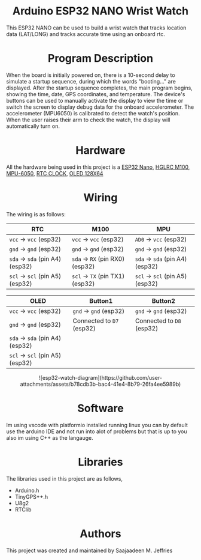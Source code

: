 <center><h1>Arduino ESP32 NANO Wrist Watch</h1></center>

This ESP32 NANO can be used to build a wrist watch that tracks location data (LAT/LONG) and tracks accurate time using an onboard rtc.

<center><h1>Program Description</h1></center>

When the board is initially powered on, there is a 10-second delay to simulate a startup sequence, during which the words "booting..." are displayed. After the startup sequence completes, the main program begins, showing the time, date, GPS coordinates, and temperature. The device's buttons can be used to manually activate the display to view the time or switch the screen to display debug data for the onboard accelerometer. The accelerometer (MPU6050) is calibrated to detect the watch's position. When the user raises their arm to check the watch, the display will automatically turn on.

<center><h1>Hardware</h1></center>

All the hardware being used in this project is a [ESP32 Nano](https://a.co/d/7IrHWLX), [HGLRC M100](https://a.co/d/gs6aNwb), [MPU-6050](https://a.co/d/1VZh69E), [RTC CLOCK](https://a.co/d/eorKM9G), [OLED 128X64](https://a.co/d/bz1eSNz)

<center><h1>Wiring</h1></center>

The wiring is as follows:

| **RTC**                          | **M100**                          | **MPU**                          |
|----------------------------------|-----------------------------------|----------------------------------|
| `vcc` -> `vcc` (esp32)           | `vcc` -> `vcc` (esp32)            | `AD0` -> `vcc` (esp32)           |
| `gnd` -> `gnd` (esp32)           | `gnd` -> `gnd` (esp32)            | `gnd` -> `gnd` (esp32)           |
| `sda` -> `sda` (pin A4) (esp32)  | `sda` -> `RX`  (pin RX0) (esp32)  | `sda` -> `sda` (pin A4) (esp32)  |
| `scl` -> `scl` (pin A5) (esp32)  | `scl` -> `TX`  (pin TX1) (esp32)  | `scl` -> `scl` (pin A5) (esp32)  |

| **OLED**                         | **Button1**                       | **Button2**                      |
|----------------------------------|-----------------------------------|----------------------------------|
| `vcc` -> `vcc` (esp32)           | `gnd` -> `gnd` (esp32)            | `gnd` -> `gnd` (esp32)           |
| `gnd` -> `gnd` (esp32)           | Connected to `D7` (esp32)          | Connected to `D8` (esp32)         |
| `sda` -> `sda` (pin A4) (esp32)  |                                   |                                  |
| `scl` -> `scl` (pin A5) (esp32)  |                                   |            

<center>![esp32-watch-diagram](https://github.com/user-attachments/assets/b78cdb3b-bac4-41e4-8b79-26fa4ee5989b)</center>

<center><h1>Software</h1></center>

Im using vscode with platformio installed running linux you can by default use the arduino IDE and not run into alot of problems but that is up to you also im using C++ as the langauge.

<center><h1>Libraries</h1></center>

The libraries used in this project are as follows,

- Arduino.h
- TinyGPS++.h
- U8g2
- RTClib

<center><h1>Authors</h1></center>

This project was created and maintained by Saajaadeen M. Jeffries
